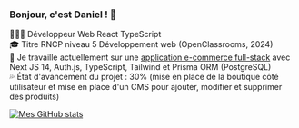 ### Bonjour, c'est Daniel ! 👋

👨🏻‍💻 Développeur Web React TypeScript<br/>
🎓 Titre RNCP niveau 5 Développement web (OpenClassrooms, 2024)<br/>
🌱 Je travaille actuellement sur une [application e-commerce full-stack](https://shop-app-mu-pearl.vercel.app/) avec Next JS 14, Auth.js, TypeScript, Tailwind et Prisma ORM (PostgreSQL)<br/>
💦 État d'avancement du projet : 30% (mise en place de la boutique côté utilisateur et mise en place d'un CMS pour ajouter, modifier et supprimer des produits) <br/>

[![Mes GitHub stats](https://github-readme-stats.vercel.app/api?username=daniel-lou18)](https://github.com/daniel-lou18/github-readme-stats)
